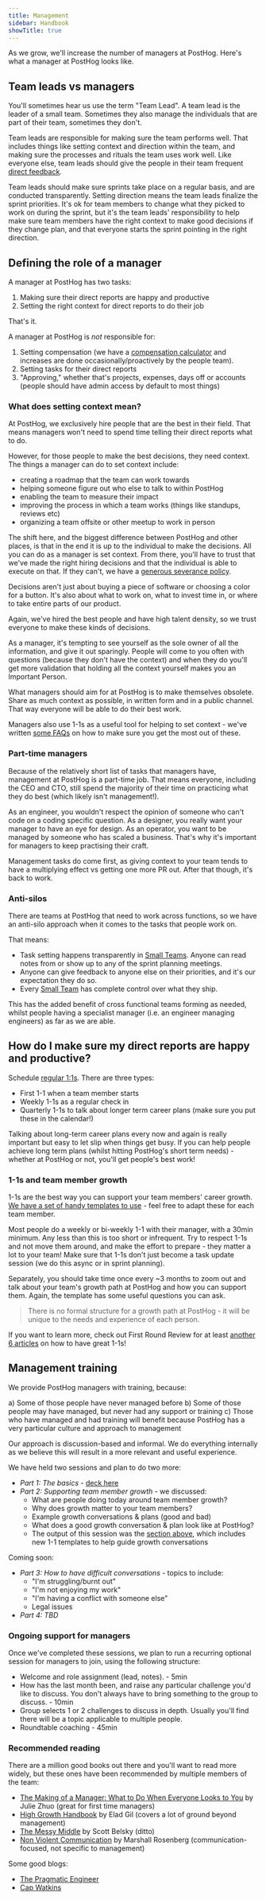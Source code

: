 ```yaml
---
title: Management
sidebar: Handbook
showTitle: true
---
```


As we grow, we'll increase the number of managers at PostHog. Here's what a manager at PostHog looks like.

## Team leads vs managers

You'll sometimes hear us use the term "Team Lead". A team lead is the leader of a small team. Sometimes they also manage the individuals that are part of their team, sometimes they don't.

Team leads are responsible for making sure the team performs well. That includes things like setting context and direction within the team, and making sure the processes and rituals the team uses work well. Like everyone else, team leads should give the people in their team frequent [direct feedback](/handbook/people/feedback).

Team leads should make sure sprints take place on a regular basis, and are conducted transparently. Setting direction means the team leads finalize the sprint priorities. It's ok for team members to change what they picked to work on during the sprint, but it's the team leads' responsibility to help make sure team members have the right context to make good decisions if they change plan, and that everyone starts the sprint pointing in the right direction.

## Defining the role of a manager

A manager at PostHog has two tasks:
1. Making sure their direct reports are happy and productive
1. Setting the right context for direct reports to do their job

That's it.

A manager at PostHog is _not_ responsible for:
1. Setting compensation (we have a [compensation calculator](/handbook/people/compensation) and increases are done occasionally/proactively by the people team).
1. Setting tasks for their direct reports
1. "Approving," whether that's projects, expenses, days off or accounts (people should have admin access by default to most things)

### What does setting context mean?

At PostHog, we exclusively hire people that are the best in their field.
That means managers won't need to spend time telling their direct reports what to do.

However, for those people to make the best decisions, they need context. The things a manager can do to set context include:
- creating a roadmap that the team can work towards
- helping someone figure out who else to talk to within PostHog
- enabling the team to measure their impact
- improving the process in which a team works (things like standups, reviews etc)
- organizing a team offsite or other meetup to work in person

The shift here, and the biggest difference between PostHog and other places, is that in the end it is up to the individual to make the decisions.
All you can do as a manager is set context. From there, you'll have to trust that we've made the right hiring decisions and that the individual is able to execute on that. If they can't, we have a [generous severance policy](/handbook/people/compensation#severance).

Decisions aren't just about buying a piece of software or choosing a color for a button. It's also about what to work on, what to invest time in, or where to take entire parts of our product.

Again, we've hired the best people and have high talent density, so we trust everyone to make these kinds of decisions.

As a manager, it's tempting to see yourself as the sole owner of all the information, and give it out sparingly.
People will come to you often with questions (because they don't have the context) and when they do you'll get more validation that holding all the context yourself makes you an Important Person.

What managers should aim for at PostHog is to make themselves obsolete. Share as much context as possible, in written form and in a public channel. That way everyone will be able to do their best work.

Managers also use 1-1s as a useful tool for helping to set context - we've written [some FAQs](/handbook/company/1-1s) on how to make sure you get the most out of these. 

### Part-time managers

Because of the relatively short list of tasks that managers have, management at PostHog is a part-time job.
That means everyone, including the CEO and CTO, still spend the majority of their time on practicing what they do best (which likely isn't management!).

As an engineer, you wouldn't respect the opinion of someone who can't code on a coding specific question.
As a designer, you really want your manager to have an eye for design.
As an operator, you want to be managed by someone who has scaled a business.
That's why it's important for managers to keep practising their craft.

Management tasks do come first, as giving context to your team tends to have a multiplying effect vs getting one more PR out. After that though, it's back to work.

### Anti-silos

There are teams at PostHog that need to work across functions, so we have an anti-silo approach when it comes to the tasks that people work on.

That means:
* Task setting happens transparently in [Small Teams](structure). Anyone can read notes from or show up to any of the sprint planning meetings.
* Anyone can give feedback to anyone else on their priorities, and it's our expectation they do so.
* Every [Small Team](structure) has complete control over what they ship.

This has the added benefit of cross functional teams forming as needed, whilst people having a specialist manager (i.e. an engineer managing engineers) as far as we are able. 

## How do I make sure my direct reports are happy and productive?

Schedule [regular 1:1s](https://github.com/PostHog/meta/tree/main/.github/1-1-TEMPLATES). There are three types:
  - First 1-1 when a team member starts
  - Weekly 1-1s as a regular check in
  - Quarterly 1-1s to talk about longer term career plans (make sure you put these in the calendar!)

Talking about long-term career plans every now and again is really important but easy to let slip when things get busy. If you can help people achieve long term plans (whilst hitting PostHog's short term needs) - whether at PostHog or not, you'll get people's best work!

### 1-1s and team member growth

1-1s are the best way you can support your team members' career growth. [We have a set of handy templates to use](https://github.com/PostHog/meta/tree/main/.github/1-1-TEMPLATES) - feel free to adapt these for each team member. 

Most people do a weekly or bi-weekly 1-1 with their manager, with a 30min minimum. Any less than this is too short or infrequent. Try to respect 1-1s and not move them around, and make the effort to prepare - they matter a lot to your team! Make sure that 1-1s don't just become a task update session (we do this async or in sprint planning).

Separately, you should take time once every ~3 months to zoom out and talk about your team's growth path at PostHog and how you can support them. Again, the template has some useful questions you can ask. 

> There is no formal structure for a growth path at PostHog - it will be unique to the needs and experience of each person.

If you want to learn more, check out First Round Review for at least [another 6 articles](https://review.firstround.com/managers-take-your-1-1s-to-the-next-level-with-these-6-must-reads) on how to have great 1-1s! 

## Management training

We provide PostHog managers with training, because:

a) Some of those people have never managed before
b) Some of those people may have managed, but never had any support or training
c) Those who have managed and had training will benefit because PostHog has a very particular culture and approach to management

Our approach is discussion-based and informal. We do everything internally as we believe this will result in a more relevant and useful experience.

We have held two sessions and plan to do two more:

- _Part 1: The basics_ - [deck here](https://docs.google.com/presentation/d/1TLMHx-w1zLjZTXoP8rxWYHkAzenS0g9LKRbvQ4jGsX0/edit#slide=id.p)
- _Part 2: Supporting team member growth_ - we discussed:
  - What are people doing today around team member growth?
  - Why does growth matter to your team members?
  - Example growth conversations & plans (good and bad)
  - What does a good growth conversation & plan look like at PostHog?
  - The output of this session was the [section above](https://posthog.com/handbook/company/management#how-do-i-make-sure-my-direct-reports-are-happy-and-productive), which includes new 1-1 templates to help guide growth conversations

Coming soon:

- _Part 3: How to have difficult conversations_ - topics to include:
  - "I'm struggling/burnt out"
  - "I'm not enjoying my work"
  - "I'm having a conflict with someone else"
  - Legal issues
- _Part 4: TBD_

### Ongoing support for managers

Once we've completed these sessions, we plan to run a recurring optional session for managers to join, using the following structure:

- Welcome and role assignment (lead, notes). - 5min
- How has the last month been, and raise any particular challenge you'd like to discuss. You don't always have to bring something to the group to discuss. - 10min
- Group selects 1 or 2 challenges to discuss in depth. Usually you'll find there will be a topic applicable to multiple people.
- Roundtable coaching - 45min

### Recommended reading

There are a million good books out there and you'll want to read more widely, but these ones have been recommended by multiple members of the team:

- [The Making of a Manager: What to Do When Everyone Looks to You](https://www.goodreads.com/book/show/38821039-the-making-of-a-manager) by Julie Zhuo (great for first time managers)
- [High Growth Handbook](https://www.goodreads.com/book/show/40536148-high-growth-handbook) by Elad Gil (covers a lot of ground beyond management)
- [The Messy Middle](https://www.goodreads.com/book/show/40179007-the-messy-middle) by Scott Belsky (ditto)
- [Non Violent Communication](https://www.goodreads.com/book/show/3601593-non-violent-communication-a-language-of-life) by Marshall Rosenberg (communication-focused, not specific to management)

Some good blogs:

- [The Pragmatic Engineer](https://blog.pragmaticengineer.com/author/gergely/)
- [Cap Watkins](https://capwatkins.com/blog)
